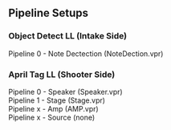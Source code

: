 ## Pipeline Setups

### Object Detect LL (Intake Side)

Pipeline 0 - Note Dectection  (NoteDection.vpr)

### April Tag LL (Shooter Side)
Pipeline 0 - Speaker (Speaker.vpr)<br>
Pipeline 1 - Stage (Stage.vpr)<br>
Pipeline x - Amp (AMP.vpr)<br>
Pipeline x - Source (none)<br>
